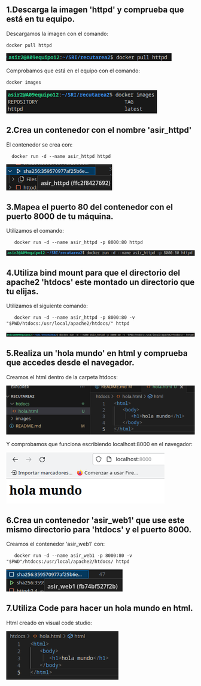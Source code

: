 ## 1.Descarga la imagen 'httpd' y comprueba que está en tu equipo.

Descargamos la imagen con el comando:

    docker pull httpd

![Alt text](images/Screenshot_20240410_182700.png)

Comprobamos que está en el equipo con el comando:

    docker images

![Alt text](images/Screenshot_20240410_182829.png)


## 2.Crea un contenedor con el nombre 'asir_httpd'


El contenedor se crea con:


      docker run -d --name asir_httpd httpd

![Alt text](images/Screenshot_20240410_183450.png)

## 3.Mapea el puerto 80 del contenedor con el puerto 8000 de tu máquina.


Utilizamos el comando:


       docker run -d --name asir_httpd -p 8000:80 httpd

![Alt text](images/Screenshot_20240410_183829.png)

## 4.Utiliza bind mount para que el directorio del apache2 'htdocs' este montado un directorio que tu elijas.

Utilizamos el siguiente comando:

       docker run -d --name asir_httpd -p 8000:80 -v "$PWD/htdocs:/usr/local/apache2/htdocs/" httpd

![Alt text](images/Screenshot_20240410_184058.png)

## 5.Realiza un 'hola mundo' en html y comprueba que accedes desde el navegador.

Creamos el html dentro de la carpeta htdocs:

![Alt text](images/Screenshot_20240410_184416.png)



Y comprobamos que funciona escribiendo localhost:8000 en el navegador:

![Alt text](images/Screenshot_20240410_184521.png)

## 6.Crea un contenedor 'asir_web1' que use este mismo directorio para 'htdocs' y el puerto 8000.




Creamos el contenedor 'asir_web1' con:




       docker run -d --name asir_web1 -p 8000:80 -v "$PWD"/htdocs:/usr/local/apache2/htdocs/ httpd

![Alt text](images/Screenshot_20240410_185055.png)

## 7.Utiliza Code para hacer un hola mundo en html.

Html creado en visual code studio:


![Alt text](images/Screenshot_20240410_185432.png)